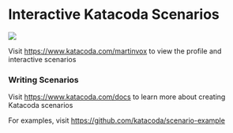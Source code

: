 # Interactive Katacoda Scenarios

[![](http://shields.katacoda.com/katacoda/martinvox/count.svg)](https://www.katacoda.com/martinvox "Get your profile on Katacoda.com")

Visit https://www.katacoda.com/martinvox to view the profile and interactive scenarios

### Writing Scenarios
Visit https://www.katacoda.com/docs to learn more about creating Katacoda scenarios

For examples, visit https://github.com/katacoda/scenario-example
